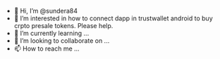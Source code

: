 - 👋 Hi, I’m @sundera84
- 👀 I’m interested in how to connect dapp in trustwallet android to buy crpto presale tokens. Please help.
- 🌱 I’m currently learning ...
- 💞️ I’m looking to collaborate on ...
- 📫 How to reach me ...

<!---
sundera84/sundera84 is a ✨ special ✨ repository because its `README.md` (this file) appears on your GitHub profile.
You can click the Preview link to take a look at your changes.
--->
